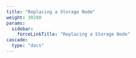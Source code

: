 ```yaml
---
title: "Replacing a Storage Node"
weight: 30200
params:
  sidebar:
    forceLinkTitle: "Replacing a Storage Node"
cascade:
  type: "docs"
---
```


